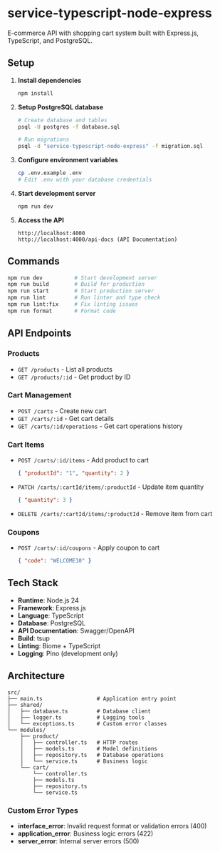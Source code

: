 # service-typescript-node-express

E-commerce API with shopping cart system built with Express.js, TypeScript, and PostgreSQL.

## Setup

1. **Install dependencies**
   ```bash
   npm install
   ```

2. **Setup PostgreSQL database**
   ```bash
   # Create database and tables
   psql -U postgres -f database.sql
   
   # Run migrations
   psql -d "service-typescript-node-express" -f migration.sql
   ```

3. **Configure environment variables**
   ```bash
   cp .env.example .env
   # Edit .env with your database credentials
   ```

4. **Start development server**
   ```bash
   npm run dev
   ```

5. **Access the API**
   ```
   http://localhost:4000
   http://localhost:4000/api-docs (API Documentation)
   ```

## Commands

```bash
npm run dev          # Start development server
npm run build        # Build for production
npm run start        # Start production server
npm run lint         # Run linter and type check
npm run lint:fix     # Fix linting issues
npm run format       # Format code
```

## API Endpoints

### Products
- `GET /products` - List all products
- `GET /products/:id` - Get product by ID

### Cart Management
- `POST /carts` - Create new cart
- `GET /carts/:id` - Get cart details
- `GET /carts/:id/operations` - Get cart operations history

### Cart Items
- `POST /carts/:id/items` - Add product to cart
  ```json
  { "productId": "1", "quantity": 2 }
  ```
- `PATCH /carts/:cartId/items/:productId` - Update item quantity
  ```json
  { "quantity": 3 }
  ```
- `DELETE /carts/:cartId/items/:productId` - Remove item from cart

### Coupons
- `POST /carts/:id/coupons` - Apply coupon to cart
  ```json
  { "code": "WELCOME10" }
  ```

## Tech Stack

- **Runtime**: Node.js 24
- **Framework**: Express.js
- **Language**: TypeScript
- **Database**: PostgreSQL
- **API Documentation**: Swagger/OpenAPI
- **Build**: tsup
- **Linting**: Biome + TypeScript
- **Logging**: Pino (development only)

## Architecture

```
src/
├── main.ts                 # Application entry point
├── shared/
│   ├── database.ts         # Database client
│   ├── logger.ts           # Logging tools
│   └── exceptions.ts       # Custom error classes
└── modules/
    ├── product/
    │   ├── controller.ts   # HTTP routes
    │   ├── models.ts       # Model definitions
    │   ├── repository.ts   # Database operations
    │   └── service.ts      # Business logic
    └── cart/
        └── controller.ts
        ├── models.ts
        ├── repository.ts
        └── service.ts
```

### Custom Error Types
- **interface_error**: Invalid request format or validation errors (400)
- **application_error**: Business logic errors (422)
- **server_error**: Internal server errors (500)
